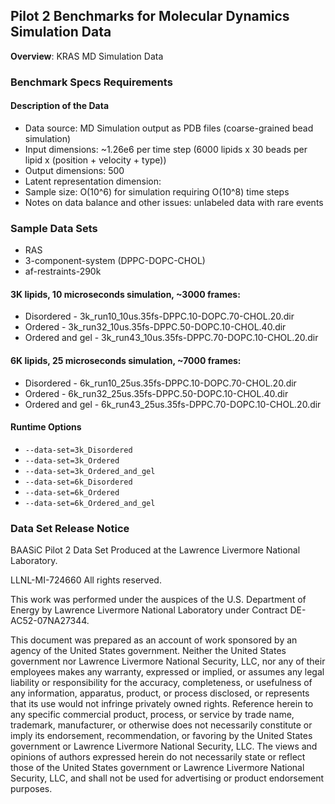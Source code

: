 ## Pilot 2 Benchmarks for Molecular Dynamics Simulation Data

**Overview**: KRAS MD Simulation Data

### Benchmark Specs Requirements

#### Description of the Data
* Data source: MD Simulation output as PDB files (coarse-grained bead simulation)
* Input dimensions: ~1.26e6 per time step (6000 lipids x 30 beads per lipid x (position + velocity + type))
* Output dimensions: 500
* Latent representation dimension:
* Sample size: O(10^6) for simulation requiring O(10^8) time steps
* Notes on data balance and other issues: unlabeled data with rare events

### Sample Data Sets
* RAS
* 3-component-system (DPPC-DOPC-CHOL)
* af-restraints-290k

#### 3K lipids, 10 microseconds simulation, ~3000 frames:
* Disordered - 3k_run10_10us.35fs-DPPC.10-DOPC.70-CHOL.20.dir
* Ordered - 3k_run32_10us.35fs-DPPC.50-DOPC.10-CHOL.40.dir
* Ordered and gel - 3k_run43_10us.35fs-DPPC.70-DOPC.10-CHOL.20.dir

#### 6K lipids, 25 microseconds simulation, ~7000 frames:

* Disordered - 6k_run10_25us.35fs-DPPC.10-DOPC.70-CHOL.20.dir
* Ordered - 6k_run32_25us.35fs-DPPC.50-DOPC.10-CHOL.40.dir
* Ordered and gel - 6k_run43_25us.35fs-DPPC.70-DOPC.10-CHOL.20.dir

#### Runtime Options
* ```--data-set=3k_Disordered```
* ```--data-set=3k_Ordered```
* ```--data-set=3k_Ordered_and_gel```
* ```--data-set=6k_Disordered```
* ```--data-set=6k_Ordered```
* ```--data-set=6k_Ordered_and_gel```

### Data Set Release Notice

BAASiC Pilot 2 Data Set
Produced at the Lawrence Livermore National Laboratory. 

LLNL-MI-724660
All rights reserved.

This work was performed under the auspices of the U.S. Department of
Energy by Lawrence Livermore National Laboratory under Contract
DE-AC52-07NA27344.

This document was prepared as an account of work sponsored by an
agency of the United States government. Neither the United States
government nor Lawrence Livermore National Security, LLC, nor any of
their employees makes any warranty, expressed or implied, or assumes
any legal liability or responsibility for the accuracy, completeness,
or usefulness of any information, apparatus, product, or process
disclosed, or represents that its use would not infringe privately
owned rights. Reference herein to any specific commercial product,
process, or service by trade name, trademark, manufacturer, or
otherwise does not necessarily constitute or imply its endorsement,
recommendation, or favoring by the United States government or
Lawrence Livermore National Security, LLC. The views and opinions of
authors expressed herein do not necessarily state or reflect those of
the United States government or Lawrence Livermore National Security,
LLC, and shall not be used for advertising or product endorsement
purposes.
